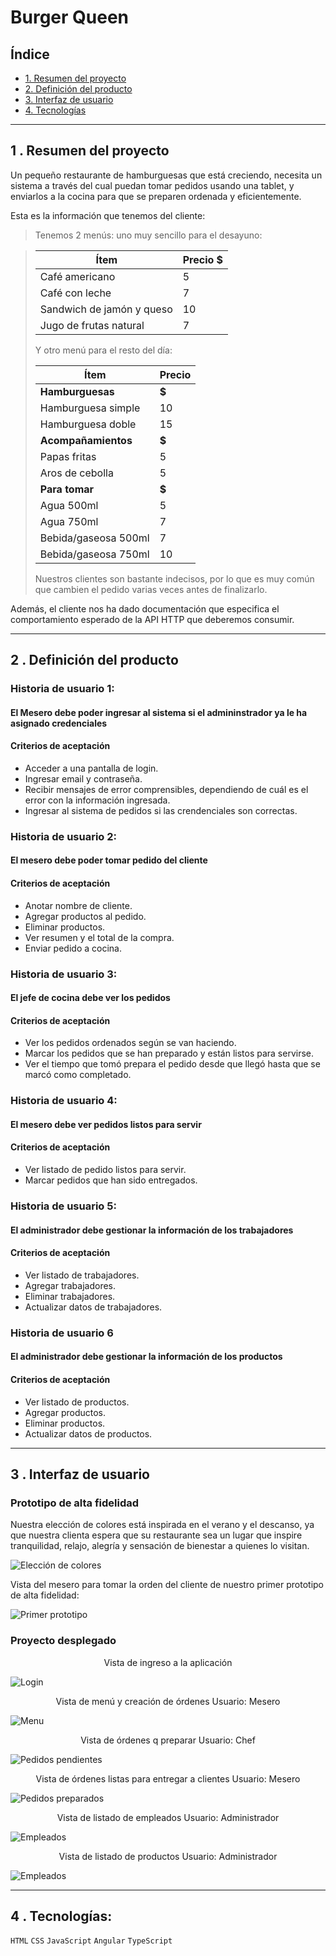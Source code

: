 # Burger Queen

## Índice

* [1. Resumen del proyecto](#1--resumen-del-proyecto)
* [2. Definición del producto](#2--definición-del-producto)
* [3. Interfaz de usuario](#3--interfaz-de-usuario)
* [4. Tecnologías](#4--tecnologías)

***

## 1 . Resumen del proyecto

Un pequeño restaurante de hamburguesas que está creciendo, necesita un sistema a través del cual puedan tomar pedidos usando una tablet, y enviarlos a la cocina para que se preparen ordenada y eficientemente.

Esta es la información que tenemos del cliente:

> Tenemos 2 menús: uno muy sencillo para el desayuno:

> | Ítem                      |Precio $|
> |---------------------------|------|
> | Café americano            |    5 |
> | Café con leche            |    7 |
> | Sandwich de jamón y queso |   10 |
> | Jugo de frutas natural    |    7 |
>
> Y otro menú para el resto del día:
>
> | Ítem                      |Precio|
> |---------------------------|------|
> |**Hamburguesas**           |   **$**   |
> |Hamburguesa simple         |    10|
> |Hamburguesa doble          |    15|
> |**Acompañamientos**        |   **$**   |
> |Papas fritas               |     5|
> |Aros de cebolla            |     5|
> |**Para tomar**             |   **$**   |
> |Agua 500ml                 |     5|
> |Agua 750ml                 |     7|
> |Bebida/gaseosa 500ml       |     7|
> |Bebida/gaseosa 750ml       |     10|
>
> Nuestros clientes son bastante indecisos, por lo que es muy común que cambien el pedido varias veces antes de finalizarlo.

Además, el cliente nos ha dado documentación que especifica el comportamiento esperado de la API HTTP que deberemos consumir.

***

## 2 . Definición del producto

### **Historia de usuario 1:** 
#### **El Mesero debe poder ingresar al sistema si el admininstrador ya le ha asignado credenciales**  

#### **Criterios de aceptación**

* Acceder a una pantalla de login.
* Ingresar email y contraseña.
* Recibir mensajes de error comprensibles, dependiendo de cuál es el error con la información ingresada.
* Ingresar al sistema de pedidos si las crendenciales son correctas.

### **Historia de usuario 2:**
#### **El mesero debe poder tomar pedido del cliente**

#### **Criterios de aceptación**  

* Anotar nombre de cliente.
* Agregar productos al pedido.
* Eliminar productos.
* Ver resumen y el total de la compra.
* Enviar pedido a cocina.

### **Historia de usuario 3:**
#### **El jefe de cocina debe ver los pedidos**  

#### **Criterios de aceptación**

* Ver los pedidos ordenados según se van haciendo.
* Marcar los pedidos que se han preparado y están listos para servirse.
* Ver el tiempo que tomó prepara el pedido desde que llegó hasta que se marcó como completado.

### **Historia de usuario 4:**
#### **El mesero debe ver pedidos listos para servir**

#### **Criterios de aceptación**

* Ver listado de pedido listos para servir.
* Marcar pedidos que han sido entregados.

### **Historia de usuario 5:**
#### **El administrador debe gestionar la información de los trabajadores**

#### **Criterios de aceptación**

* Ver listado de trabajadores.
* Agregar trabajadores.
* Eliminar trabajadores.
* Actualizar datos de trabajadores.

### **Historia de usuario 6**
#### **El administrador debe gestionar la información de los productos** 

#### **Criterios de aceptación**

* Ver listado de productos.
* Agregar productos.
* Eliminar productos.
* Actualizar datos de productos.  

***

## 3 . Interfaz de usuario

### **Prototipo de alta fidelidad**
Nuestra elección de colores está inspirada en el verano y el descanso, ya que nuestra clienta espera que su restaurante sea un  lugar que inspire tranquilidad, relajo, alegría y sensación de bienestar a quienes lo visitan.

![Elección de colores](src/assets/readme-content/colores.png)

Vista del mesero para tomar la orden del cliente de nuestro primer prototipo de alta fidelidad:

![Primer prototipo](src/assets/readme-content/prototipo.png)

### **Proyecto desplegado**
<center>Vista de ingreso a la aplicación</center>

![Login](src/assets/readme-content/login.png)

<center>Vista de menú y creación de órdenes Usuario: Mesero</center>

![Menu](src/assets/readme-content/mesero-menu.png)

<center>Vista de órdenes q preparar Usuario: Chef</center>

![Pedidos pendientes](src/assets/readme-content/chef-pedidos.png)

<center>Vista de órdenes listas para entregar a clientes Usuario: Mesero</center>

![Pedidos preparados](src/assets/readme-content/mesero-pedidos-a-entregar.png)

<center>Vista de listado de empleados Usuario: Administrador</center>

![Empleados](src/assets/readme-content/admin-empleados.png)


<center>Vista de listado de productos Usuario: Administrador</center>

![Empleados](src/assets/readme-content/admin-productos.png)

***

## 4 . Tecnologías:

`HTML` `CSS` `JavaScript` `Angular` `TypeScript`